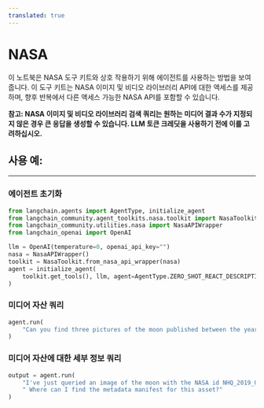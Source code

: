 ```yaml
---
translated: true
---
```


# NASA

이 노트북은 NASA 도구 키트와 상호 작용하기 위해 에이전트를 사용하는 방법을 보여줍니다. 이 도구 키트는 NASA 이미지 및 비디오 라이브러리 API에 대한 액세스를 제공하며, 향후 반복에서 다른 액세스 가능한 NASA API를 포함할 수 있습니다.

**참고: NASA 이미지 및 비디오 라이브러리 검색 쿼리는 원하는 미디어 결과 수가 지정되지 않은 경우 큰 응답을 생성할 수 있습니다. LLM 토큰 크레딧을 사용하기 전에 이를 고려하십시오.**

## 사용 예:

---

### 에이전트 초기화

```python
from langchain.agents import AgentType, initialize_agent
from langchain_community.agent_toolkits.nasa.toolkit import NasaToolkit
from langchain_community.utilities.nasa import NasaAPIWrapper
from langchain_openai import OpenAI

llm = OpenAI(temperature=0, openai_api_key="")
nasa = NasaAPIWrapper()
toolkit = NasaToolkit.from_nasa_api_wrapper(nasa)
agent = initialize_agent(
    toolkit.get_tools(), llm, agent=AgentType.ZERO_SHOT_REACT_DESCRIPTION, verbose=True
)
```

### 미디어 자산 쿼리

```python
agent.run(
    "Can you find three pictures of the moon published between the years 2014 and 2020?"
)
```

### 미디어 자산에 대한 세부 정보 쿼리

```python
output = agent.run(
    "I've just queried an image of the moon with the NASA id NHQ_2019_0311_Go Forward to the Moon."
    " Where can I find the metadata manifest for this asset?"
)
```
